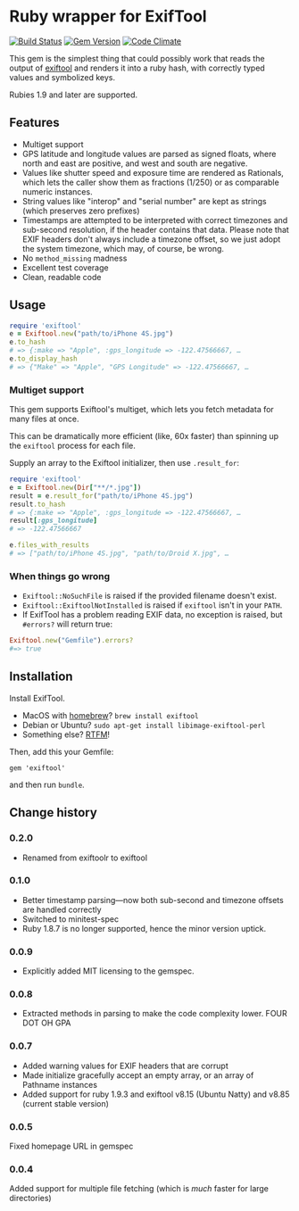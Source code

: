 # Ruby wrapper for ExifTool

[![Build Status](https://secure.travis-ci.org/mceachen/exiftool.png?branch=master)](http://travis-ci.org/mceachen/exiftool)
[![Gem Version](https://badge.fury.io/rb/exiftool.png)](http://rubygems.org/gems/exiftool)
[![Code Climate](https://codeclimate.com/github/mceachen/exiftool.png)](https://codeclimate.com/github/mceachen/exiftool)

This gem is the simplest thing that could possibly work that
reads the output of [exiftool](http://www.sno.phy.queensu.ca/~phil/exiftool)
and renders it into a ruby hash, with correctly typed values and symbolized keys.

Rubies 1.9 and later are supported.

## Features

* Multiget support
* GPS latitude and longitude values are parsed as signed floats,
  where north and east are positive, and west and south are negative.
* Values like shutter speed and exposure time are rendered as Rationals,
  which lets the caller show them as fractions (1/250) or as comparable numeric instances.
* String values like "interop" and "serial number" are kept as strings
  (which preserves zero prefixes)
* Timestamps are attempted to be interpreted with correct timezones and sub-second resolution, if
  the header contains that data.
  Please note that EXIF headers don't always include a timezone offset, so we just adopt the system
  timezone, which may, of course, be wrong.
* No ```method_missing``` madness
* Excellent test coverage
* Clean, readable code

## Usage

```ruby
require 'exiftool'
e = Exiftool.new("path/to/iPhone 4S.jpg")
e.to_hash
# => {:make => "Apple", :gps_longitude => -122.47566667, …
e.to_display_hash
# => {"Make" => "Apple", "GPS Longitude" => -122.47566667, …
```

### Multiget support

This gem supports Exiftool's multiget, which lets you fetch metadata for many files at once.

This can be dramatically more efficient (like, 60x faster) than spinning up the ```exiftool```
process for each file.

Supply an array to the Exiftool initializer, then use ```.result_for```:

```ruby
require 'exiftool'
e = Exiftool.new(Dir["**/*.jpg"])
result = e.result_for("path/to/iPhone 4S.jpg")
result.to_hash
# => {:make => "Apple", :gps_longitude => -122.47566667, …
result[:gps_longitude]
# => -122.47566667

e.files_with_results
# => ["path/to/iPhone 4S.jpg", "path/to/Droid X.jpg", …
```

### When things go wrong

* ```Exiftool::NoSuchFile``` is raised if the provided filename doesn't exist.
* ```Exiftool::ExiftoolNotInstalled``` is raised if ```exiftool``` isn't in your ```PATH```.
* If ExifTool has a problem reading EXIF data, no exception is raised, but ```#errors?``` will return true:

```ruby
Exiftool.new("Gemfile").errors?
#=> true
```

## Installation

Install ExifTool.
* MacOS with [homebrew](http://mxcl.github.io/homebrew/)? ```brew install exiftool```
* Debian or Ubuntu? ```sudo apt-get install libimage-exiftool-perl```
* Something else? [RTFM](http://www.sno.phy.queensu.ca/~phil/exiftool/install.html)!

Then, add this your Gemfile:

    gem 'exiftool'

and then run ```bundle```.

## Change history

### 0.2.0

* Renamed from exiftoolr to exiftool

### 0.1.0

* Better timestamp parsing—now both sub-second and timezone offsets are handled correctly
* Switched to minitest-spec
* Ruby 1.8.7 is no longer supported, hence the minor version uptick.

### 0.0.9

* Explicitly added MIT licensing to the gemspec.

### 0.0.8

* Extracted methods in parsing to make the code complexity lower. FOUR DOT OH GPA

### 0.0.7

* Added warning values for EXIF headers that are corrupt
* Made initialize gracefully accept an empty array, or an array of Pathname instances
* Added support for ruby 1.9.3 and exiftool v8.15 (Ubuntu Natty) and v8.85 (current stable version)

### 0.0.5

Fixed homepage URL in gemspec

### 0.0.4

Added support for multiple file fetching (which is *much* faster for large directories)
